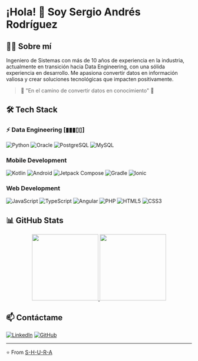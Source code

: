 # ¡Hola! 👋 Soy Sergio Andrés Rodríguez

## 👨‍💻 Sobre mí

Ingeniero de Sistemas con más de 10 años de experiencia en la industria, actualmente en transición hacia Data Engineering, con una sólida experiencia en desarrollo. Me apasiona convertir datos en información valiosa y crear soluciones tecnológicas que impacten positivamente.

> 🚀 "En el camino de convertir datos en conocimiento" 🚀

## 🛠️ Tech Stack

### ⚡ Data Engineering [▮▮▮▯▯] 
![Python](https://img.shields.io/badge/Python-3776AB?style=for-the-badge&logo=python&logoColor=white)
![Oracle](https://img.shields.io/badge/Oracle-F80000?style=for-the-badge&logo=oracle&logoColor=white)
![PostgreSQL](https://img.shields.io/badge/PostgreSQL-316192?style=for-the-badge&logo=postgresql&logoColor=white)
![MySQL](https://img.shields.io/badge/MySQL-005C84?style=for-the-badge&logo=mysql&logoColor=white)

### Mobile Development
![Kotlin](https://img.shields.io/badge/Kotlin-7F52FF?style=for-the-badge&logo=kotlin&logoColor=white)
![Android](https://img.shields.io/badge/Android-3DDC84?style=for-the-badge&logo=android&logoColor=white)
![Jetpack Compose](https://img.shields.io/badge/Jetpack%20Compose-4285F4?style=for-the-badge&logo=jetpackcompose&logoColor=white)
![Gradle](https://img.shields.io/badge/Gradle-02303A?style=for-the-badge&logo=gradle&logoColor=white)
![Ionic](https://img.shields.io/badge/Ionic-3880FF?style=for-the-badge&logo=ionic&logoColor=white)

### Web Development
![JavaScript](https://img.shields.io/badge/JavaScript-F7DF1E?style=for-the-badge&logo=javascript&logoColor=black)
![TypeScript](https://img.shields.io/badge/TypeScript-007ACC?style=for-the-badge&logo=typescript&logoColor=white)
![Angular](https://img.shields.io/badge/Angular-DD0031?style=for-the-badge&logo=angular&logoColor=white)
![PHP](https://img.shields.io/badge/PHP-777BB4?style=for-the-badge&logo=php&logoColor=white)
![HTML5](https://img.shields.io/badge/HTML5-E34F26?style=for-the-badge&logo=html5&logoColor=white)
![CSS3](https://img.shields.io/badge/CSS3-1572B6?style=for-the-badge&logo=css3&logoColor=white)

## 📊 GitHub Stats

<div align="center">
  <a href="https://github.com/S-H-U-R-A">
    <img height="180em" src="https://github-readme-stats.vercel.app/api?username=S-H-U-R-A&show_icons=true&theme=radical" />
    <img height="180em" src="https://github-readme-stats.vercel.app/api/top-langs/?username=S-H-U-R-A&layout=compact&theme=radical" />
  </a>
</div>

## 📫 Contáctame

[![LinkedIn](https://img.shields.io/badge/LinkedIn-0077B5?style=for-the-badge&logo=linkedin&logoColor=white)](https://www.linkedin.com/in/sergioandresrod/)
[![GitHub](https://img.shields.io/badge/GitHub-100000?style=for-the-badge&logo=github&logoColor=white)](https://github.com/S-H-U-R-A)

---
⭐️ From [S-H-U-R-A](https://github.com/S-H-U-R-A)